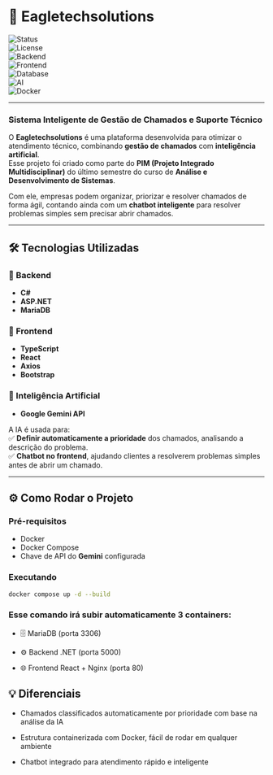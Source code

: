# 🚀 Eagletechsolutions  

![Status](https://img.shields.io/badge/status-active-success.svg)  
![License](https://img.shields.io/badge/license-Acadêmico--Restrito-red.svg)  
![Backend](https://img.shields.io/badge/backend-C%23%20%7C%20ASP.NET-512BD4?logo=dotnet)  
![Frontend](https://img.shields.io/badge/frontend-React%20%7C%20TypeScript-61DAFB?logo=react)  
![Database](https://img.shields.io/badge/database-MariaDB-003545?logo=mariadb)  
![AI](https://img.shields.io/badge/AI-Google%20Gemini-4285F4?logo=google)  
![Docker](https://img.shields.io/badge/docker-ready-2496ED?logo=docker)  

---

### Sistema Inteligente de Gestão de Chamados e Suporte Técnico  

O **Eagletechsolutions** é uma plataforma desenvolvida para otimizar o atendimento técnico, combinando **gestão de chamados** com **inteligência artificial**.  
Esse projeto foi criado como parte do **PIM (Projeto Integrado Multidisciplinar)** do último semestre do curso de **Análise e Desenvolvimento de Sistemas**.  

Com ele, empresas podem organizar, priorizar e resolver chamados de forma ágil, contando ainda com um **chatbot inteligente** para resolver problemas simples sem precisar abrir chamados.  

---

## 🛠️ Tecnologias Utilizadas  

### 🔹 Backend  
- **C#**  
- **ASP.NET**  
- **MariaDB**  

### 🔹 Frontend  
- **TypeScript**  
- **React**  
- **Axios**  
- **Bootstrap**  

### 🔹 Inteligência Artificial  
- **Google Gemini API**  

A IA é usada para:  
✅ **Definir automaticamente a prioridade** dos chamados, analisando a descrição do problema.  
✅ **Chatbot no frontend**, ajudando clientes a resolverem problemas simples antes de abrir um chamado.  

---

## ⚙️ Como Rodar o Projeto  

### Pré-requisitos  
- Docker  
- Docker Compose  
- Chave de API do **Gemini** configurada  

### Executando  
```bash
docker compose up -d --build
```

### Esse comando irá subir automaticamente 3 containers:

- 🗄️ MariaDB (porta 3306)

- ⚙️ Backend .NET (porta 5000)

- 🌐 Frontend React + Nginx (porta 80)

## 💡 Diferenciais

- Chamados classificados automaticamente por prioridade com base na análise da IA

- Estrutura containerizada com Docker, fácil de rodar em qualquer ambiente

- Chatbot integrado para atendimento rápido e inteligente

